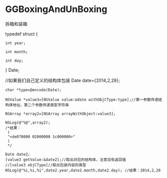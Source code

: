 # GGBoxingAndUnBoxing
拆箱和装箱


typedef struct {

    int year;
    
    int month;
    
    int day;
    
} Date;


//如果我们自己定义的结构体包装
    Date date={2014,2,28};
    
    char *type=@encode(Date);
    
    NSValue *value3=[NSValue value:&date withObjCType:type];//第一参数传递结构体地址，第二个参数传递类型字符串
    
    NSArray *array2=[NSArray arrayWithObject:value3];
    
    NSLog(@"%@",array2);
    /*结果：
     (
     "<de070000 02000000 1c000000>"
     )
     */
    
    Date date2;
    [value3 getValue:&date2];//取出对应的结构体，注意没有返回值
    //[value3 objCType]//取出包装内容的类型
    NSLog(@"%i,%i,%i",date2.year,date2.month,date2.day); //结果：2014,2,28
    
